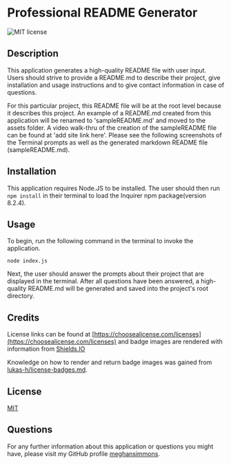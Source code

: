 # Professional README Generator

![MIT license](https://img.shields.io/badge/license-MIT-blue.svg)

## Description

This application generates a high-quality README file with user input. Users should strive to provide a README.md to describe their project, give installation and usage instructions and to give contact information in case of questions. 

For this particular project, this README file will be at the root level because it  describes this project. An example of a README.md created from this application will be renamed to 'sampleREADME.md' and moved to the assets folder. A video walk-thru of the creation of the sampleREADME file can be found at 'add site link here'. Please see the following screenshots of the Terminal prompts as well as the generated markdown README file (sampleREADME.md).


## Installation
This application requires Node.JS to be installed. The user should then run  ```npm install``` in their terminal to load the Inquirer npm package(version 8.2.4).

## Usage

To begin, run the following command in the terminal to invoke the application.

```node index.js```

Next, the user should answer the  prompts about their project that are displayed in the terminal. After all questions have been answered, a high-quality README.md will be generated and saved into the project's root directory.


## Credits
License links can be found at 
[https://choosealicense.com/licenses](https://choosealicense.com/licenses) and badge images are rendered with information from [Shields.IO](https://shields.io/)

Knowledge on how to render and return badge images was gained from 
[lukas-h/license-badges.md](https://gist.github.com/lukas-h/2a5d00690736b4c3a7ba).


## License
[MIT](https://choosealicense.com/licenses/mit/)

## Questions
For any further information about this application or questions you might have, please visit my GitHub profile
[meghansimmons](https://github.com/meghansimmons/readme-generator).

